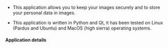 * This application allows you to keep your images securely and to store your personal data in images. 

* This application is written in Python and Qt, it has been tested on Linux (Pardus and Ubuntu) and MacOS (high sierra) operating systems.

#### **Application details**

